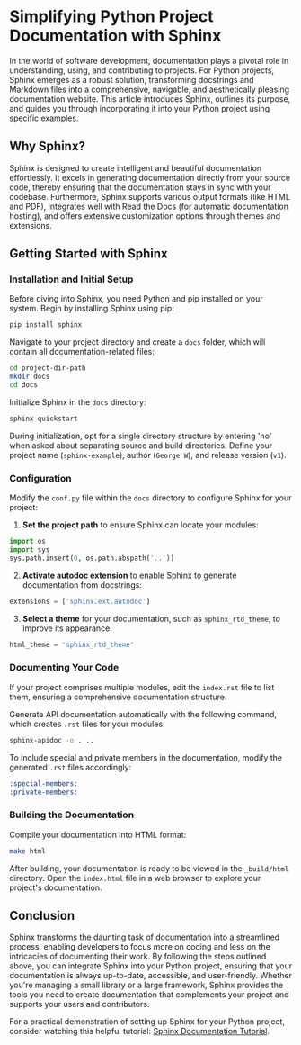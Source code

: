 # Simplifying Python Project Documentation with Sphinx

In the world of software development, documentation plays a pivotal role in understanding, using, and contributing to projects. For Python projects, Sphinx emerges as a robust solution, transforming docstrings and Markdown files into a comprehensive, navigable, and aesthetically pleasing documentation website. This article introduces Sphinx, outlines its purpose, and guides you through incorporating it into your Python project using specific examples.

## Why Sphinx?

Sphinx is designed to create intelligent and beautiful documentation effortlessly. It excels in generating documentation directly from your source code, thereby ensuring that the documentation stays in sync with your codebase. Furthermore, Sphinx supports various output formats (like HTML and PDF), integrates well with Read the Docs (for automatic documentation hosting), and offers extensive customization options through themes and extensions.

## Getting Started with Sphinx

### Installation and Initial Setup

Before diving into Sphinx, you need Python and pip installed on your system. Begin by installing Sphinx using pip:

```bash
pip install sphinx
```

Navigate to your project directory and create a `docs` folder, which will contain all documentation-related files:

```bash
cd project-dir-path
mkdir docs
cd docs
```

Initialize Sphinx in the `docs` directory:

```bash
sphinx-quickstart
```

During initialization, opt for a single directory structure by entering 'no' when asked about separating source and build directories. Define your project name (`sphinx-example`), author (`George W`), and release version (`v1`).

### Configuration

Modify the `conf.py` file within the `docs` directory to configure Sphinx for your project:

1. **Set the project path** to ensure Sphinx can locate your modules:

```python
import os
import sys
sys.path.insert(0, os.path.abspath('..'))
```

2. **Activate autodoc extension** to enable Sphinx to generate documentation from docstrings:

```python
extensions = ['sphinx.ext.autodoc']
```

3. **Select a theme** for your documentation, such as `sphinx_rtd_theme`, to improve its appearance:

```python
html_theme = 'sphinx_rtd_theme'
```

### Documenting Your Code

If your project comprises multiple modules, edit the `index.rst` file to list them, ensuring a comprehensive documentation structure.

Generate API documentation automatically with the following command, which creates `.rst` files for your modules:

```bash
sphinx-apidoc -o . ..
```

To include special and private members in the documentation, modify the generated `.rst` files accordingly:

```rst
:special-members:
:private-members:
```

### Building the Documentation

Compile your documentation into HTML format:

```bash
make html
```

After building, your documentation is ready to be viewed in the `_build/html` directory. Open the `index.html` file in a web browser to explore your project's documentation.

## Conclusion

Sphinx transforms the daunting task of documentation into a streamlined process, enabling developers to focus more on coding and less on the intricacies of documenting their work. By following the steps outlined above, you can integrate Sphinx into your Python project, ensuring that your documentation is always up-to-date, accessible, and user-friendly. Whether you're managing a small library or a large framework, Sphinx provides the tools you need to create documentation that complements your project and supports your users and contributors.

For a practical demonstration of setting up Sphinx for your Python project, consider watching this helpful tutorial: [Sphinx Documentation Tutorial](https://www.youtube.com/watch?v=b4iFyrLQQh4).